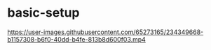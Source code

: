 # basic-setup

https://user-images.githubusercontent.com/65273165/234349668-b1157308-b6f0-40dd-b4fe-813b8d600f03.mp4
